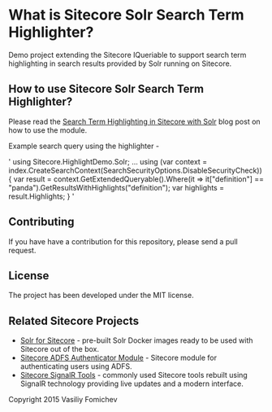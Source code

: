 What is Sitecore Solr Search Term Highlighter?
==============================================

Demo project extending the Sitecore IQueriable to support search term highlighting in search results provided by Solr running on Sitecore.

How to use Sitecore Solr Search Term Highlighter?
-------------------------------------------------
Please read the [Search Term Highlighting in Sitecore with Solr](http://www.cmsbestpractices.com/highlight-search-terms-using-contentsearch-sitecore-solr/) blog post on how to use the module.

Example search query using the highlighter - 

'
using Sitecore.HighlightDemo.Solr; 
...
using (var context = index.CreateSearchContext(SearchSecurityOptions.DisableSecurityCheck))
{
var result = context.GetExtendedQueryable<SearchResultItem>().Where(it => it["definition"] == "panda").GetResultsWithHighlights("definition");
var highlights = result.Highlights;
}
'


Contributing
----------------------
If you have have a contribution for this repository, please send a pull request.


License
------------
The project has been developed under the MIT license.


Related Sitecore Projects
--------------------------------
- [Solr for Sitecore](https://github.com/vasiliyfomichev/solr-for-sitecore) - pre-built Solr Docker images ready to be used with Sitecore out of the box.
- [Sitecore ADFS Authenticator Module](https://github.com/vasiliyfomichev/Sitecore-ADFS-Authenticator-Module) - Sitecore module for authenticating users using ADFS.
- [Sitecore SignalR Tools](https://github.com/vasiliyfomichev/signalr-sitecore-tools) - commonly used Sitecore tools rebuilt using SignalR technology providing live updates and a modern interface.


Copyright 2015 Vasiliy Fomichev
